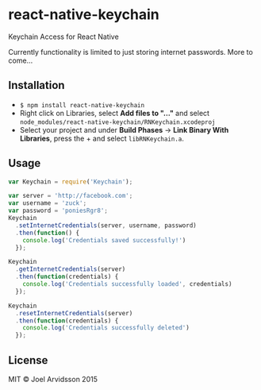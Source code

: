 # react-native-keychain
Keychain Access for React Native

Currently functionality is limited to just storing internet passwords. More to come... 

## Installation

* `$ npm install react-native-keychain`
* Right click on Libraries, select **Add files to "…"** and select `node_modules/react-native-keychain/RNKeychain.xcodeproj`
* Select your project and under **Build Phases** -> **Link Binary With Libraries**, press the + and select `libRNKeychain.a`.


## Usage

```js
var Keychain = require('Keychain');

var server = 'http://facebook.com';
var username = 'zuck';
var password = 'poniesRgr8';
Keychain
  .setInternetCredentials(server, username, password)
  .then(function() {
    console.log('Credentials saved successfully!')
  });

Keychain
  .getInternetCredentials(server)
  .then(function(credentials) {
    console.log('Credentials successfully loaded', credentials)
  });

Keychain
  .resetInternetCredentials(server)
  .then(function(credentials) {
    console.log('Credentials successfully deleted')
  });

```

## License
MIT © Joel Arvidsson 2015

